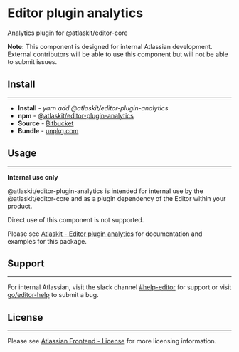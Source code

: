 # Editor plugin analytics

Analytics plugin for @atlaskit/editor-core

**Note:** This component is designed for internal Atlassian development.
External contributors will be able to use this component but will not be able to submit issues.

## Install
---
- **Install** - *yarn add @atlaskit/editor-plugin-analytics*
- **npm** - [@atlaskit/editor-plugin-analytics](https://www.npmjs.com/package/@atlaskit/editor-plugin-analytics)
- **Source** - [Bitbucket](https://bitbucket.org/atlassian/atlassian-frontend/src/master/packages/editor/editor-plugin-analytics)
- **Bundle** - [unpkg.com](https://unpkg.com/@atlaskit/editor-plugin-analytics/dist/)

## Usage
---
**Internal use only**

@atlaskit/editor-plugin-analytics is intended for internal use by the @atlaskit/editor-core and as a plugin dependency of the Editor within your product.

Direct use of this component is not supported.

Please see [Atlaskit - Editor plugin analytics](https://atlaskit.atlassian.com/packages/editor/editor-plugin-analytics) for documentation and examples for this package.

## Support
---
For internal Atlassian, visit the slack channel [#help-editor](https://atlassian.slack.com/archives/CFG3PSQ9E) for support or visit [go/editor-help](https://go/editor-help) to submit a bug.
## License
---
 Please see [Atlassian Frontend - License](https://hello.atlassian.net/wiki/spaces/AF/pages/2589099144/Documentation#License) for more licensing information.